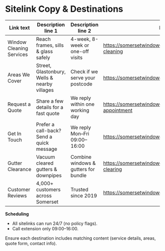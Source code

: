 # Sitelink Copy & Destinations

| Link text | Description line 1 | Description line 2 | Final URL |
| --- | --- | --- | --- |
| Window Cleaning Services | Reach frames, sills & glass safely | 4-week, 8-week or one-off visits | https://somersetwindowcleaning.co.uk/services/window-cleaning |
| Areas We Cover | Street, Glastonbury, Wells & nearby villages | Check if we serve your postcode | https://somersetwindowcleaning.co.uk/areas |
| Request a Quote | Share a few details for a fast quote | We reply within one working day | https://somersetwindowcleaning.co.uk/book-appointment |
| Get In Touch | Prefer a call-back? Send a quick message | We reply Mon–Fri 09:00–16:00 | https://somersetwindowcleaning.co.uk/contact |
| Gutter Clearance | Vacuum cleared gutters & downpipes | Combine windows & gutters for bundle | https://somersetwindowcleaning.co.uk/services/gutter-clearing |
| Customer Reviews | 4,000+ customers across Somerset | Trusted since 2019 | https://somersetwindowcleaning.co.uk/#testimonials |

**Scheduling**
- All sitelinks can run 24/7 (no policy flags).
- Call extension only 09:00–16:00.

Ensure each destination includes matching content (service details, areas, quote form, contact info).
